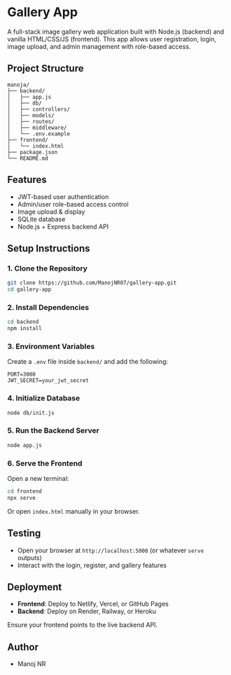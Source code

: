 # Gallery App

A full-stack image gallery web application built with Node.js (backend) and vanilla HTML/CSS/JS (frontend). This app allows user registration, login, image upload, and admin management with role-based access.

## Project Structure

```
manoja/
├── backend/
│   ├── app.js
│   ├── db/
│   ├── controllers/
│   ├── models/
│   ├── routes/
│   ├── middleware/
│   └── .env.example
├── frontend/
│   └── index.html
├── package.json
└── README.md
```

##  Features

-  JWT-based user authentication
-  Admin/user role-based access control
-  Image upload & display
-  SQLite database
-  Node.js + Express backend API

##  Setup Instructions

### 1. Clone the Repository

```bash
git clone https://github.com/ManojNR07/gallery-app.git
cd gallery-app
```

### 2. Install Dependencies

```bash
cd backend
npm install
```

### 3. Environment Variables

Create a `.env` file inside `backend/` and add the following:

```env
PORT=3000
JWT_SECRET=your_jwt_secret
```

### 4. Initialize Database

```bash
node db/init.js
```

### 5. Run the Backend Server

```bash
node app.js
```

### 6. Serve the Frontend

Open a new terminal:

```bash
cd frontend
npx serve
```

Or open `index.html` manually in your browser.

##  Testing

- Open your browser at `http://localhost:5000` (or whatever `serve` outputs)
- Interact with the login, register, and gallery features

##  Deployment

- **Frontend**: Deploy to Netlify, Vercel, or GitHub Pages
- **Backend**: Deploy on Render, Railway, or Heroku

Ensure your frontend points to the live backend API.


##  Author

- Manoj NR
